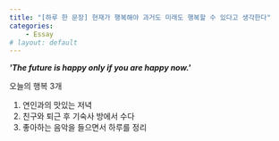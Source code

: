 ```yaml
---
title: "[하루 한 문장] 현재가 행복해야 과거도 미래도 행복할 수 있다고 생각한다"
categories:
    - Essay
# layout: default
---
```

***'The future is happy only if you are happy now.'***

오늘의 행복 3개

1. 연인과의 맛있는 저녁
2. 친구와 퇴근 후 기숙사 방에서 수다
3. 좋아하는 음악을 들으면서 하루를 정리